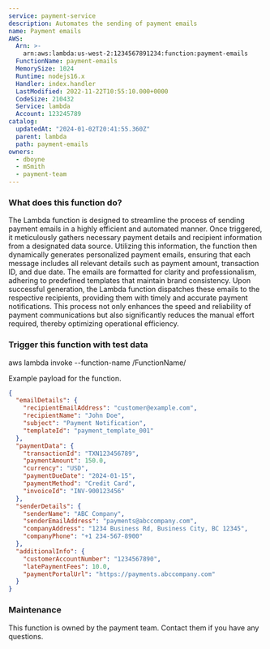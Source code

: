 ```yaml
---
service: payment-service
description: Automates the sending of payment emails
name: Payment emails
AWS:
  Arn: >-
    arn:aws:lambda:us-west-2:1234567891234:function:payment-emails
  FunctionName: payment-emails
  MemorySize: 1024
  Runtime: nodejs16.x
  Handler: index.handler
  LastModified: 2022-11-22T10:55:10.000+0000
  CodeSize: 210432
  Service: lambda
  Account: 123245789
catalog:
  updatedAt: "2024-01-02T20:41:55.360Z"
  parent: lambda
  path: payment-emails
owners:
  - dboyne
  - mSmith
  - payment-team
---
```


### What does this function do?

The Lambda function is designed to streamline the process of sending payment emails in a highly efficient and automated manner. Once triggered, it meticulously gathers necessary payment details and recipient information from a designated data source. Utilizing this information, the function then dynamically generates personalized payment emails, ensuring that each message includes all relevant details such as payment amount, transaction ID, and due date. The emails are formatted for clarity and professionalism, adhering to predefined templates that maintain brand consistency. Upon successful generation, the Lambda function dispatches these emails to the respective recipients, providing them with timely and accurate payment notifications. This process not only enhances the speed and reliability of payment communications but also significantly reduces the manual effort required, thereby optimizing operational efficiency.

### Trigger this function with test data

<CLICommand>aws lambda invoke --function-name /FunctionName/ </CLICommand>

Example payload for the function.

```json
{
  "emailDetails": {
    "recipientEmailAddress": "customer@example.com",
    "recipientName": "John Doe",
    "subject": "Payment Notification",
    "templateId": "payment_template_001"
  },
  "paymentData": {
    "transactionId": "TXN123456789",
    "paymentAmount": 150.0,
    "currency": "USD",
    "paymentDueDate": "2024-01-15",
    "paymentMethod": "Credit Card",
    "invoiceId": "INV-900123456"
  },
  "senderDetails": {
    "senderName": "ABC Company",
    "senderEmailAddress": "payments@abccompany.com",
    "companyAddress": "1234 Business Rd, Business City, BC 12345",
    "companyPhone": "+1 234-567-8900"
  },
  "additionalInfo": {
    "customerAccountNumber": "1234567890",
    "latePaymentFees": 10.0,
    "paymentPortalUrl": "https://payments.abccompany.com"
  }
}
```

### Maintenance

This function is owned by the payment team. Contact them if you have any questions.
